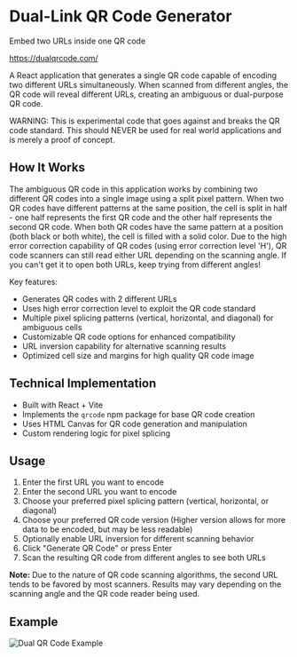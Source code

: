 # Dual-Link QR Code Generator

Embed two URLs inside one QR code

https://dualqrcode.com/

A React application that generates a single QR code capable of encoding two different URLs simultaneously. When scanned from different angles, the QR code will reveal different URLs, creating an ambiguous or dual-purpose QR code.

WARNING: This is experimental code that goes against and breaks the QR code standard. This should NEVER be used for real world applications and is merely a proof of concept.

## How It Works

The ambiguous QR code in this application works by combining two different QR codes into a single image using a split pixel pattern. When two QR codes have different patterns at the same position, the cell is split in half - one half represents the first QR code and the other half represents the second QR code. When both QR codes have the same pattern at a position (both black or both white), the cell is filled with a solid color. Due to the high error correction capability of QR codes (using error correction level 'H'), QR code scanners can still read either URL depending on the scanning angle. If you can't get it to open both URLs, keep trying from different angles!

Key features:
- Generates QR codes with 2 different URLs
- Uses high error correction level to exploit the QR code standard
- Multiple pixel splicing patterns (vertical, horizontal, and diagonal) for ambiguous cells
- Customizable QR code options for enhanced compatibility
- URL inversion capability for alternative scanning results
- Optimized cell size and margins for high quality QR code image

## Technical Implementation

- Built with React + Vite
- Implements the `qrcode` npm package for base QR code creation
- Uses HTML Canvas for QR code generation and manipulation
- Custom rendering logic for pixel splicing

## Usage

1. Enter the first URL you want to encode
2. Enter the second URL you want to encode
3. Choose your preferred pixel splicing pattern (vertical, horizontal, or diagonal)
4. Choose your preferred QR code version (Higher version allows for more data to be encoded, but may be less readable)
5. Optionally enable URL inversion for different scanning behavior
6. Click "Generate QR Code" or press Enter
7. Scan the resulting QR code from different angles to see both URLs

**Note:** Due to the nature of QR code scanning algorithms, the second URL tends to be favored by most scanners. Results may vary depending on the scanning angle and the QR code reader being used.

## Example

![Dual QR Code Example](https://i.imgur.com/oaTsbWd.png)
